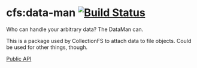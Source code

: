 cfs:data-man [![Build Status](https://travis-ci.org/CollectionFS/Meteor-data-man.svg?branch=master)](https://travis-ci.org/CollectionFS/Meteor-data-man)
=========================

Who can handle your arbitrary data? The DataMan can.

This is a package used by CollectionFS to attach data to file objects. Could be used for other things, though.

[Public API](api.md)

